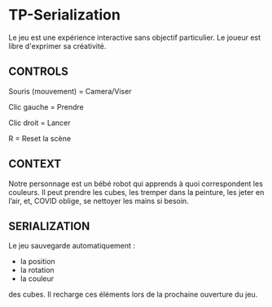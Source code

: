 # TP-Serialization

Le jeu est une expérience interactive sans objectif particulier. Le joueur est libre d'exprimer sa créativité.

CONTROLS
-------------
Souris (mouvement) = Camera/Viser

Clic gauche = Prendre

Clic droit = Lancer

R = Reset la scène

CONTEXT
---------
Notre personnage est un bébé robot qui apprends à quoi correspondent les couleurs. 
Il peut prendre les cubes, les tremper dans la peinture, les jeter en l’air, et, COVID oblige, se nettoyer les mains si besoin.

SERIALIZATION
--------------
Le jeu sauvegarde automatiquement :
- la position
- la rotation
- la couleur

des cubes. Il recharge ces éléments lors de la prochaine ouverture du jeu. 
